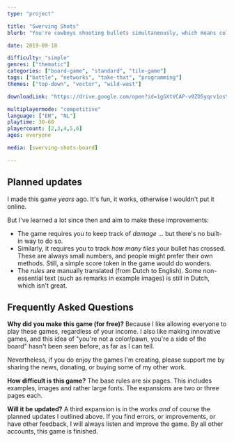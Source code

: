 ```yaml
---
type: "project"

title: "Swerving Shots"
blurb: "You're cowboys shooting bullets simultaneously, which means collisions might occur, which means you might just shoot yourself."

date: 2019-09-18

difficulty: "simple"
genres: ["thematic"]
categories: ["board-game", "standard", "tile-game"]
tags: ["battle", "networks", "take-that", "programming"]
themes: ["top-down", "vector", "wild-west"]

downloadLink: "https://drive.google.com/open?id=1gGXtVCAP-v0ZD5yqrv1osYf0QE9SK4WB"

multiplayermode: "competitive"
language: ["EN", "NL"]
playtime: 30-60
playercount: [2,3,4,5,6]
ages: everyone

media: [swerving-shots-board]

---
```


## Planned updates

I made this game _years_ ago. It's fun, it works, otherwise I wouldn't put it online.

But I've learned a lot since then and aim to make these improvements:
* The game requires you to keep track of _damage_ ... but there's no built-in way to do so.
* Similarly, it requires you to track _how many tiles_ your bullet has crossed. These are always small numbers, and people might prefer their own methods. Still, a simple score token in the game would do wonders.
* The _rules_ are manually translated (from Dutch to English). Some non-essential text (such as remarks in example images) is still in Dutch, which isn't great.

## Frequently Asked Questions

**Why did you make this game (for free)?** Because I like allowing everyone to play these games, regardless of your income. I also like making innovative games, and this idea of "you're not a color/pawn, you're a side of the board" hasn't been seen before, as far as I can tell.

Nevertheless, if you do enjoy the games I'm creating, please support me by sharing the news, donating, or buying some of my other work.

**How difficult is this game?** The base rules are six pages. This includes examples, images and rather large fonts. The expansions are two or three pages each.

**Will it be updated?** A third expansion is in the works _and_ of course the planned updates I outlined above. If you find errors, or improvements, or have other feedback, I will always listen and improve the game. By all other accounts, this game is finished.	